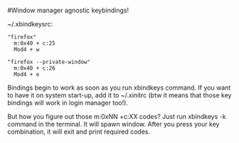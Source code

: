 #Window manager agnostic keybindings!

~/.xbindkeysrc:

```
"firefox"
  m:0x40 + c:25
  Mod4 + w
```

```
"firefox --private-window"
  m:0x40 + c:26
  Mod4 + e
```

Bindings begin to work as soon as you run xbindkeys command. If you want to have it on system start-up, add it to ~/.xinitrc (btw it means that those key bindings will work in login manager too!).

But how you figure out those m:0xNN +c:XX codes? Just run xbindkeys -k command in the terminal. It will spawn window. After you press your key combination, it will exit and print required codes.